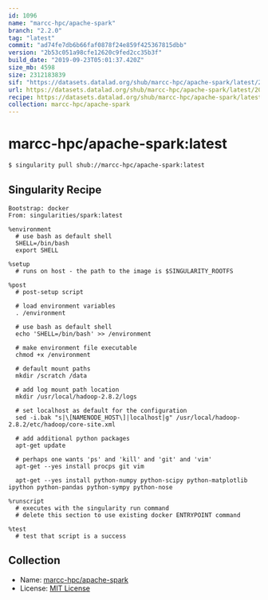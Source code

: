 ```yaml
---
id: 1096
name: "marcc-hpc/apache-spark"
branch: "2.2.0"
tag: "latest"
commit: "ad74fe7db6b66faf0878f24e859f425367815dbb"
version: "2b53c051a98cfe12620c9fed2cc35b3f"
build_date: "2019-09-23T05:01:37.420Z"
size_mb: 4598
size: 2312183839
sif: "https://datasets.datalad.org/shub/marcc-hpc/apache-spark/latest/2019-09-23-ad74fe7d-2b53c051/2b53c051a98cfe12620c9fed2cc35b3f.simg"
url: https://datasets.datalad.org/shub/marcc-hpc/apache-spark/latest/2019-09-23-ad74fe7d-2b53c051/
recipe: https://datasets.datalad.org/shub/marcc-hpc/apache-spark/latest/2019-09-23-ad74fe7d-2b53c051/Singularity
collection: marcc-hpc/apache-spark
---
```


# marcc-hpc/apache-spark:latest

```bash
$ singularity pull shub://marcc-hpc/apache-spark:latest
```

## Singularity Recipe

```singularity
Bootstrap: docker
From: singularities/spark:latest

%environment
  # use bash as default shell
  SHELL=/bin/bash
  export SHELL

%setup
  # runs on host - the path to the image is $SINGULARITY_ROOTFS

%post
  # post-setup script

  # load environment variables
  . /environment

  # use bash as default shell
  echo 'SHELL=/bin/bash' >> /environment

  # make environment file executable
  chmod +x /environment

  # default mount paths
  mkdir /scratch /data 
  
  # add log mount path location
  mkdir /usr/local/hadoop-2.8.2/logs

  # set localhost as default for the configuration
  sed -i.bak "s|\[NAMENODE_HOST\]|localhost|g" /usr/local/hadoop-2.8.2/etc/hadoop/core-site.xml
  
  # add additional python packages
  apt-get update
  
  # perhaps one wants 'ps' and 'kill' and 'git' and 'vim'
  apt-get --yes install procps git vim
  
  apt-get --yes install python-numpy python-scipy python-matplotlib ipython python-pandas python-sympy python-nose
  
%runscript
  # executes with the singularity run command
  # delete this section to use existing docker ENTRYPOINT command

%test
  # test that script is a success
```

## Collection

 - Name: [marcc-hpc/apache-spark](https://github.com/marcc-hpc/apache-spark)
 - License: [MIT License](https://api.github.com/licenses/mit)

